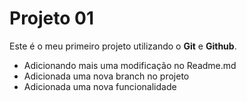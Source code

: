 # Projeto 01

Este é o meu primeiro projeto utilizando o **Git** e **Github**.

- Adicionando mais uma modificação no Readme.md
- Adicionada uma nova branch no projeto
- Adicionada uma nova funcionalidade 